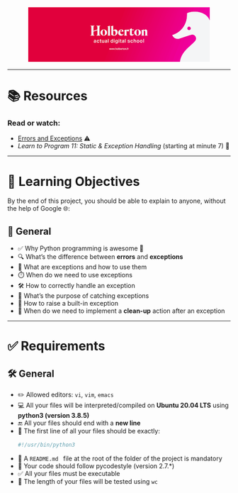 <div align="center"><img src="https://github.com/ksyv/holbertonschool-web_front_end/blob/main/baniere_holberton.png"></div>

---

# 📚 Resources

### Read or watch:
- [Errors and Exceptions](#) ⚠️
- *Learn to Program 11: Static & Exception Handling* (starting at minute 7) 🎥

---

# 🎯 Learning Objectives

By the end of this project, you should be able to explain to anyone, without the help of Google 🌐:

## 🧠 General
- ✅ Why Python programming is awesome 🐍
- 🔍 What’s the difference between **errors** and **exceptions**
- 🚨 What are exceptions and how to use them
- ⏱️ When do we need to use exceptions
- 🛠️ How to correctly handle an exception
- 🎯 What’s the purpose of catching exceptions
- 📢 How to raise a built-in exception
- 🧹 When do we need to implement a **clean-up** action after an exception

---

# ✅ Requirements

## 🛠️ General
- ✏️ Allowed editors: `vi`, `vim`, `emacs`
- 💻 All your files will be interpreted/compiled on **Ubuntu 20.04 LTS** using **python3 (version 3.8.5)**
- 🔚 All your files should end with a **new line**
- 🚀 The first line of all your files should be exactly:
  ```python
  #!/usr/bin/python3
    ```
- 📄 A ```README.md ``` file at the root of the folder of the project is mandatory
- 🎯 Your code should follow pycodestyle (version 2.7.*)
- ✅ All your files must be executable
- 📏 The length of your files will be tested using ``` wc ```

